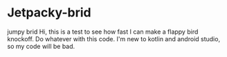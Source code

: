 # Jetpacky-brid
jumpy brid
Hi, this is a test to see how fast I can make a flappy bird knockoff. Do whatever with this code. I'm new to kotlin and android studio, so my code will be bad. 
